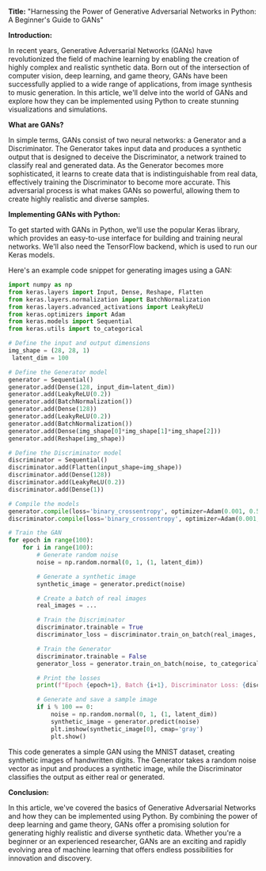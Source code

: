 **Title:** "Harnessing the Power of Generative Adversarial Networks in Python: A Beginner's Guide to GANs"

**Introduction:**

In recent years, Generative Adversarial Networks (GANs) have revolutionized the field of machine learning by enabling the creation of highly complex and realistic synthetic data. Born out of the intersection of computer vision, deep learning, and game theory, GANs have been successfully applied to a wide range of applications, from image synthesis to music generation. In this article, we'll delve into the world of GANs and explore how they can be implemented using Python to create stunning visualizations and simulations.

**What are GANs?**

In simple terms, GANs consist of two neural networks: a Generator and a Discriminator. The Generator takes input data and produces a synthetic output that is designed to deceive the Discriminator, a network trained to classify real and generated data. As the Generator becomes more sophisticated, it learns to create data that is indistinguishable from real data, effectively training the Discriminator to become more accurate. This adversarial process is what makes GANs so powerful, allowing them to create highly realistic and diverse samples.

**Implementing GANs with Python:**

To get started with GANs in Python, we'll use the popular Keras library, which provides an easy-to-use interface for building and training neural networks. We'll also need the TensorFlow backend, which is used to run our Keras models.

Here's an example code snippet for generating images using a GAN:
```python
import numpy as np
from keras.layers import Input, Dense, Reshape, Flatten
from keras.layers.normalization import BatchNormalization
from keras.layers.advanced_activations import LeakyReLU
from keras.optimizers import Adam
from keras.models import Sequential
from keras.utils import to_categorical

# Define the input and output dimensions
img_shape = (28, 28, 1)
 latent_dim = 100

# Define the Generator model
generator = Sequential()
generator.add(Dense(128, input_dim=latent_dim))
generator.add(LeakyReLU(0.2))
generator.add(BatchNormalization())
generator.add(Dense(128))
generator.add(LeakyReLU(0.2))
generator.add(BatchNormalization())
generator.add(Dense(img_shape[0]*img_shape[1]*img_shape[2]))
generator.add(Reshape(img_shape))

# Define the Discriminator model
discriminator = Sequential()
discriminator.add(Flatten(input_shape=img_shape))
discriminator.add(Dense(128))
discriminator.add(LeakyReLU(0.2))
discriminator.add(Dense(1))

# Compile the models
generator.compile(loss='binary_crossentropy', optimizer=Adam(0.001, 0.5))
discriminator.compile(loss='binary_crossentropy', optimizer=Adam(0.001, 0.5))

# Train the GAN
for epoch in range(100):
    for i in range(100):
        # Generate random noise
        noise = np.random.normal(0, 1, (1, latent_dim))

        # Generate a synthetic image
        synthetic_image = generator.predict(noise)

        # Create a batch of real images
        real_images = ...

        # Train the Discriminator
        discriminator.trainable = True
        discriminator_loss = discriminator.train_on_batch(real_images, to_categorical(1, num_classes=2))

        # Train the Generator
        discriminator.trainable = False
        generator_loss = generator.train_on_batch(noise, to_categorical(1, num_classes=2))

        # Print the losses
        print(f"Epoch {epoch+1}, Batch {i+1}, Discriminator Loss: {discriminator_loss}, Generator Loss: {generator_loss}")

        # Generate and save a sample image
        if i % 100 == 0:
            noise = np.random.normal(0, 1, (1, latent_dim))
            synthetic_image = generator.predict(noise)
            plt.imshow(synthetic_image[0], cmap='gray')
            plt.show()

```
This code generates a simple GAN using the MNIST dataset, creating synthetic images of handwritten digits. The Generator takes a random noise vector as input and produces a synthetic image, while the Discriminator classifies the output as either real or generated.

**Conclusion:**

In this article, we've covered the basics of Generative Adversarial Networks and how they can be implemented using Python. By combining the power of deep learning and game theory, GANs offer a promising solution for generating highly realistic and diverse synthetic data. Whether you're a beginner or an experienced researcher, GANs are an exciting and rapidly evolving area of machine learning that offers endless possibilities for innovation and discovery.
